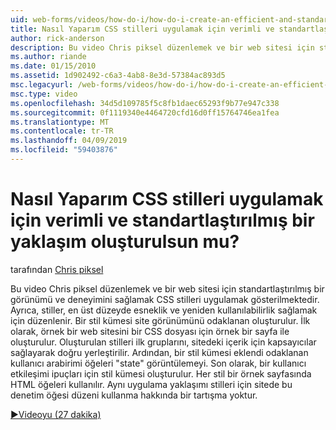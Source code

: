 ```yaml
---
uid: web-forms/videos/how-do-i/how-do-i-create-an-efficient-and-standardized-approach-for-implementing-css-styles
title: Nasıl Yaparım CSS stilleri uygulamak için verimli ve standartlaştırılmış bir yaklaşım oluşturulsun mu? | Microsoft Docs
author: rick-anderson
description: Bu video Chris piksel düzenlemek ve bir web sitesi için standartlaştırılmış bir görünümü ve deneyimini sağlamak CSS stilleri uygulamak gösterilmektedir. Ayrıca, stillerdir...
ms.author: riande
ms.date: 01/15/2010
ms.assetid: 1d902492-c6a3-4ab8-8e3d-57384ac893d5
msc.legacyurl: /web-forms/videos/how-do-i/how-do-i-create-an-efficient-and-standardized-approach-for-implementing-css-styles
msc.type: video
ms.openlocfilehash: 34d5d109785f5c8fb1daec65293f9b77e947c338
ms.sourcegitcommit: 0f1119340e4464720cfd16d0ff15764746ea1fea
ms.translationtype: MT
ms.contentlocale: tr-TR
ms.lasthandoff: 04/09/2019
ms.locfileid: "59403876"
---
```

# <a name="how-do-i-create-an-efficient-and-standardized-approach-for-implementing-css-styles"></a>Nasıl Yaparım CSS stilleri uygulamak için verimli ve standartlaştırılmış bir yaklaşım oluşturulsun mu?

tarafından [Chris piksel](https://twitter.com/chrispels)

Bu video Chris piksel düzenlemek ve bir web sitesi için standartlaştırılmış bir görünümü ve deneyimini sağlamak CSS stilleri uygulamak gösterilmektedir. Ayrıca, stiller, en üst düzeyde esneklik ve yeniden kullanılabilirlik sağlamak için düzenlenir. Bir stil kümesi site görünümünü odaklanan oluşturulur. İlk olarak, örnek bir web sitesini bir CSS dosyası için örnek bir sayfa ile oluşturulur. Oluşturulan stilleri ilk gruplarını, sitedeki içerik için kapsayıcılar sağlayarak doğru yerleştirilir. Ardından, bir stil kümesi eklendi odaklanan kullanıcı arabirimi öğeleri "state" görüntülemeyi. Son olarak, bir kullanıcı etkileşimi ipuçları için stil kümesi oluşturulur. Her stil bir örnek sayfasında HTML öğeleri kullanılır. Aynı uygulama yaklaşımı stilleri için sitede bu denetim öğesi düzeni kullanma hakkında bir tartışma yoktur.

[&#9654;Videoyu (27 dakika)](https://channel9.msdn.com/Blogs/ASP-NET-Site-Videos/how-do-i-create-an-efficient-and-standardized-approach-for-implementing-css-styles)
